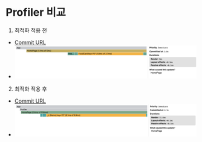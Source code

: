 # Profiler 비교

1. 최적화 적용 전

- [Commit URL](https://github.com/LJS0000/lectures/tree/bfcb2b25ee3b155ba0c12c90406098e28bb1fe20)
- ![Profiler score_After optimization](./src/assets/images/profiler-after_optimization.png)

2. 최적화 적용 후

- [Commit URL](https://github.com/LJS0000/lectures/tree/d613420eee00ec133dd5779023877adb3525f638)
- ![Profiler score_Before optimization](./src/assets/images/profiler-before_optimization.png)
